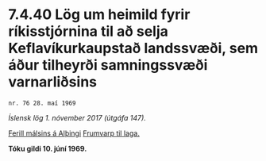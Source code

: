 # 7.4.40 Lög um heimild fyrir ríkisstjórnina til að selja Keflavíkurkaupstað landssvæði, sem áður tilheyrði samningssvæði varnarliðsins

`nr. 76 28. maí 1969`

_Íslensk lög 1. nóvember 2017 (útgáfa 147)._

[Ferill málsins á Alþingi](https://www.althingi.is/thingstorf/thingmalalistar-eftir-thingum/ferill/?ltg=89&mnr=211)
[Frumvarp til laga.](https://www.althingi.is/altext/89/s/pdf/0454.pdf)

**Tóku gildi 10. júní 1969.**

